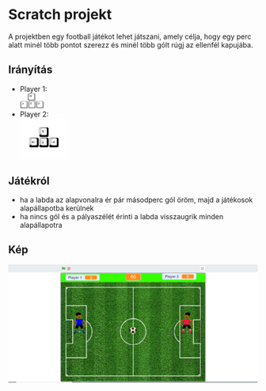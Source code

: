 # Scratch projekt
A projektben egy football játékot lehet játszani, amely célja, hogy egy perc alatt minél több pontot szerezz és minél több gólt rúgj az ellenfél kapujába.

## Irányítás
- Player 1: <br />
  <img src="wasdKeys.png" alt="wasd keys image" width=10%>
- Player 2: <br />
  <img src="arrowKeys.png" alt="arraw keys image" width=20%>

## Játékról
- ha a labda az alapvonalra ér pár másodperc gól öröm, majd a játékosok alapállapotba kerülnek
- ha nincs gól és a pályaszélét érinti a labda visszaugrik minden alapállapotra

## Kép

![Játék kinézete](scratch.png)
